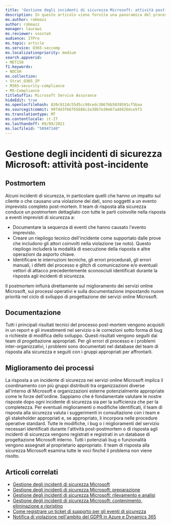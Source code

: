 ```yaml
---
title: 'Gestione degli incidenti di sicurezza Microsoft: attività post-incidente'
description: In questo articolo viene fornita una panoramica del processo di attività post-incidente di gestione degli incidenti di sicurezza nei servizi online Microsoft.
ms.author: robmazz
author: robmazz
manager: laurawi
ms.reviewer: sosstah
audience: ITPro
ms.topic: article
ms.service: O365-seccomp
ms.localizationpriority: medium
search.appverid:
- MET150
f1.keywords:
- NOCSH
ms.collection:
- Strat_O365_IP
- M365-security-compliance
- MS-Compliance
titleSuffix: Microsoft Service Assurance
hideEdit: true
ms.openlocfilehash: 820c912dc55d5cc98cedc38676b5039591cf5baa
ms.sourcegitcommit: 997dd3f66f65686c2e38b7e30e67add426dce5f3
ms.translationtype: MT
ms.contentlocale: it-IT
ms.lasthandoff: 09/09/2021
ms.locfileid: "58947140"
---
```

# <a name="microsoft-security-incident-management-post-incident-activity"></a>Gestione degli incidenti di sicurezza Microsoft: attività post-incidente

## <a name="postmortem"></a>Postmortem

Alcuni incidenti di sicurezza, in particolare quelli che hanno un impatto sul cliente o che causano una violazione dei dati, sono soggetti a un evento imprevisto completo post-mortem. Il team di risposta alla sicurezza conduce un postmortem dettagliato con tutte le parti coinvolte nella risposta a eventi imprevisti di sicurezza a:

- Documentare la sequenza di eventi che hanno causato l'evento imprevisto.
- Creare un riepilogo tecnico dell'incidente come supportato dalle prove che includono gli attori coinvolti nella violazione (se noto). Questo riepilogo includerà la modalità di esecuzione della risposta e altre operazioni da asporto chiave.
- Identificare le interruzioni tecniche, gli errori procedurali, gli errori manuali, i difetti del processo e glitch di comunicazione e/o eventuali vettori di attacco precedentemente sconosciuti identificati durante la risposta agli incidenti di sicurezza.

Il postmortem influirà direttamente sul miglioramento dei servizi online Microsoft, sui processi operativi e sulla documentazione impostando nuove priorità nel ciclo di sviluppo di progettazione dei servizi online Microsoft.

## <a name="documentation"></a>Documentazione

Tutti i principali risultati tecnici del processo post-mortem vengono acquisiti in un report e gli investimenti nel servizio o le correzioni sotto forma di bug o richieste di modifica dello sviluppo. Questi risultati vengono seguiti dai team di progettazione appropriati. Per gli errori di processo e i problemi inter-organizzativi, i problemi sono documentati nel database del team di risposta alla sicurezza e seguiti con i gruppi appropriati per affrontarli.

## <a name="process-improvement"></a>Miglioramento dei processi

La risposta a un incidente di sicurezza nei servizi online Microsoft implica il coordinamento con più gruppi distribuiti tra organizzazioni diverse all'interno di Microsoft e organizzazioni esterne potenzialmente appropriate come le forze dell'ordine. Sappiamo che è fondamentale valutare le nostre risposte dopo ogni incidente di sicurezza sia per la sufficienza che per la completezza. Per eventuali miglioramenti o modifiche identificati, il team di risposta alla sicurezza valuta i suggerimenti in consultazione con i team e gli stakeholder appropriati e, se appropriato, li incorpora nelle procedure operative standard. Tutte le modifiche, i bug o i miglioramenti del servizio necessari identificati durante l'attività post-postmortem o di risposta agli incidenti di sicurezza vengono registrati e registrati in un database di progettazione Microsoft interno. Tutti i potenziali bug o funzionalità vengono assegnati al proprietario appropriato. Il team di risposta alla sicurezza Microsoft esamina tutte le voci finché il problema non viene risolto.

## <a name="related-articles"></a>Articoli correlati

- [Gestione degli incidenti di sicurezza Microsoft](assurance-security-incident-management.md)
- [Gestione degli incidenti di sicurezza Microsoft: preparazione](assurance-sim-preparation.md)
- [Gestione degli incidenti di sicurezza Microsoft: rilevamento e analisi](assurance-sim-detection-analysis.md)
- [Gestione degli incidenti di sicurezza Microsoft: contenimento, eliminazione e ripristino](assurance-sim-containment-eradication-recovery.md)
- [Come registrare un ticket di supporto per gli eventi di sicurezza](/azure/security/fundamentals/event-support-ticket)
- [Notifica di violazione nell'ambito del GDPR in Azure e Dynamics 365](/compliance/regulatory/gdpr-breach-azure-dynamics)
